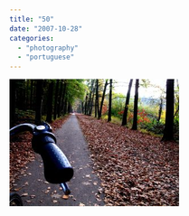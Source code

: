 ```yaml
---
title: "50"
date: "2007-10-28"
categories: 
  - "photography"
  - "portuguese"
---
```


[![](images/50-300x225.jpg)](https://renatoalvestorres.net/wp-content/uploads/2007/10/50.jpg)
